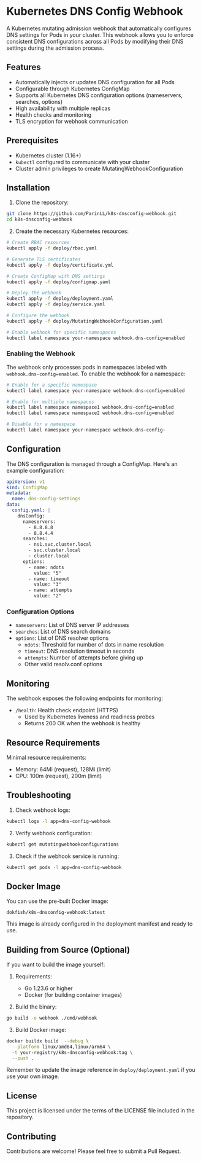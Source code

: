 # Kubernetes DNS Config Webhook

A Kubernetes mutating admission webhook that automatically configures DNS settings for Pods in your cluster. This webhook allows you to enforce consistent DNS configurations across all Pods by modifying their DNS settings during the admission process.

## Features

- Automatically injects or updates DNS configuration for all Pods
- Configurable through Kubernetes ConfigMap
- Supports all Kubernetes DNS configuration options (nameservers, searches, options)
- High availability with multiple replicas
- Health checks and monitoring
- TLS encryption for webhook communication

## Prerequisites

- Kubernetes cluster (1.16+)
- `kubectl` configured to communicate with your cluster
- Cluster admin privileges to create MutatingWebhookConfiguration

## Installation

1. Clone the repository:
```bash
git clone https://github.com/ParinLL/k8s-dnsconfig-webhook.git
cd k8s-dnsconfig-webhook
```

2. Create the necessary Kubernetes resources:

```bash
# Create RBAC resources
kubectl apply -f deploy/rbac.yaml

# Generate TLS certificates
kubectl apply -f deploy/certificate.yml

# Create ConfigMap with DNS settings
kubectl apply -f deploy/configmap.yaml

# Deploy the webhook
kubectl apply -f deploy/deployment.yaml
kubectl apply -f deploy/service.yaml

# Configure the webhook
kubectl apply -f deploy/MutatingWebhookConfiguration.yaml

# Enable webhook for specific namespaces
kubectl label namespace your-namespace webhook.dns-config=enabled
```

### Enabling the Webhook

The webhook only processes pods in namespaces labeled with `webhook.dns-config=enabled`. To enable the webhook for a namespace:

```bash
# Enable for a specific namespace
kubectl label namespace your-namespace webhook.dns-config=enabled

# Enable for multiple namespaces
kubectl label namespace namespace1 webhook.dns-config=enabled
kubectl label namespace namespace2 webhook.dns-config=enabled

# Disable for a namespace
kubectl label namespace your-namespace webhook.dns-config-
```

## Configuration

The DNS configuration is managed through a ConfigMap. Here's an example configuration:

```yaml
apiVersion: v1
kind: ConfigMap
metadata:
  name: dns-config-settings
data:
  config.yaml: |
    dnsConfig:
      nameservers:
        - 8.8.8.8
        - 8.8.4.4
      searches:
        - ns1.svc.cluster.local
        - svc.cluster.local
        - cluster.local
      options:
        - name: ndots
          value: "5"
        - name: timeout
          value: "3"
        - name: attempts
          value: "2"
```

### Configuration Options

- `nameservers`: List of DNS server IP addresses
- `searches`: List of DNS search domains
- `options`: List of DNS resolver options
  - `ndots`: Threshold for number of dots in name resolution
  - `timeout`: DNS resolution timeout in seconds
  - `attempts`: Number of attempts before giving up
  - Other valid resolv.conf options

## Monitoring

The webhook exposes the following endpoints for monitoring:

- `/health`: Health check endpoint (HTTPS)
  - Used by Kubernetes liveness and readiness probes
  - Returns 200 OK when the webhook is healthy

## Resource Requirements

Minimal resource requirements:
- Memory: 64Mi (request), 128Mi (limit)
- CPU: 100m (request), 200m (limit)

## Troubleshooting

1. Check webhook logs:
```bash
kubectl logs -l app=dns-config-webhook
```

2. Verify webhook configuration:
```bash
kubectl get mutatingwebhookconfigurations
```

3. Check if the webhook service is running:
```bash
kubectl get pods -l app=dns-config-webhook
```

## Docker Image

You can use the pre-built Docker image:
```
dokfish/k8s-dnsconfig-webhook:latest
```

This image is already configured in the deployment manifest and ready to use.

## Building from Source (Optional)

If you want to build the image yourself:

1. Requirements:
   - Go 1.23.6 or higher
   - Docker (for building container images)

2. Build the binary:
```bash
go build -o webhook ./cmd/webhook
```

3. Build Docker image:
```bash
docker buildx build  --debug \
  --platform linux/amd64,linux/arm64 \
  -t your-registry/k8s-dnsconfig-webhook:tag \
  --push .
```

Remember to update the image reference in `deploy/deployment.yaml` if you use your own image.

## License

This project is licensed under the terms of the LICENSE file included in the repository.

## Contributing

Contributions are welcome! Please feel free to submit a Pull Request.
